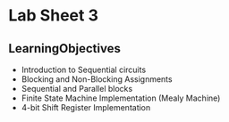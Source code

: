 # Lab Sheet 3

## LearningObjectives

- Introduction to Sequential circuits
- Blocking and Non-Blocking Assignments
- Sequential and Parallel blocks
- Finite State Machine Implementation (Mealy Machine)
- 4-bit Shift Register Implementation